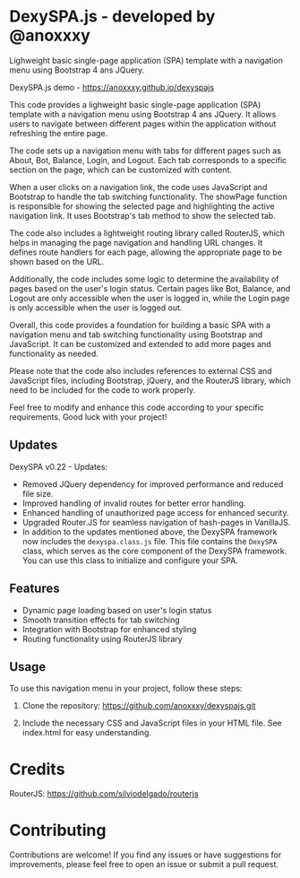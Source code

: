 # DexySPA.js - developed by @anoxxxy
Lighweight basic single-page application (SPA) template with a navigation menu using Bootstrap 4 ans JQuery.

DexySPA.js demo - https://anoxxxy.github.io/dexyspajs

This code provides a lighweight basic single-page application (SPA) template with a navigation menu using Bootstrap 4 ans JQuery. It allows users to navigate between different pages within the application without refreshing the entire page.

The code sets up a navigation menu with tabs for different pages such as About, Bot, Balance, Login, and Logout. Each tab corresponds to a specific section on the page, which can be customized with content.

When a user clicks on a navigation link, the code uses JavaScript and Bootstrap to handle the tab switching functionality. The showPage function is responsible for showing the selected page and highlighting the active navigation link. It uses Bootstrap's tab method to show the selected tab.

The code also includes a lightweight routing library called RouterJS, which helps in managing the page navigation and handling URL changes. It defines route handlers for each page, allowing the appropriate page to be shown based on the URL.

Additionally, the code includes some logic to determine the availability of pages based on the user's login status. Certain pages like Bot, Balance, and Logout are only accessible when the user is logged in, while the Login page is only accessible when the user is logged out.

Overall, this code provides a foundation for building a basic SPA with a navigation menu and tab switching functionality using Bootstrap and JavaScript. It can be customized and extended to add more pages and functionality as needed.

Please note that the code also includes references to external CSS and JavaScript files, including Bootstrap, jQuery, and the RouterJS library, which need to be included for the code to work properly.

Feel free to modify and enhance this code according to your specific requirements. Good luck with your project!

## Updates
DexySPA v0.22 - Updates:
- Removed JQuery dependency for improved performance and reduced file size.
- Improved handling of invalid routes for better error handling.
- Enhanced handling of unauthorized page access for enhanced security.
- Upgraded Router.JS for seamless navigation of hash-pages in VanillaJS.
- In addition to the updates mentioned above, the DexySPA framework now includes the `dexyspa.class.js` file. This file contains the `DexySPA` class, which serves as the core component of the DexySPA framework. You can use this class to initialize and configure your SPA.


## Features

- Dynamic page loading based on user's login status
- Smooth transition effects for tab switching
- Integration with Bootstrap for enhanced styling
- Routing functionality using RouterJS library

## Usage

To use this navigation menu in your project, follow these steps:

1. Clone the repository:
https://github.com/anoxxxy/dexyspajs.git


2. Include the necessary CSS and JavaScript files in your HTML file.
See index.html for easy understanding.

# Credits

RouterJS: https://github.com/silviodelgado/routerjs

# Contributing

Contributions are welcome! If you find any issues or have suggestions for improvements, please feel free to open an issue or submit a pull request.
